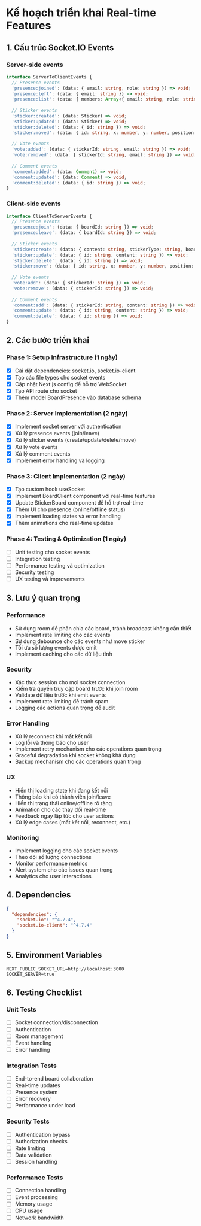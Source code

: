 # Kế hoạch triển khai Real-time Features

## 1. Cấu trúc Socket.IO Events

### Server-side events
```typescript
interface ServerToClientEvents {
  // Presence events
  'presence:joined': (data: { email: string, role: string }) => void;
  'presence:left': (data: { email: string }) => void;
  'presence:list': (data: { members: Array<{ email: string, role: string, online: boolean }> }) => void;
  
  // Sticker events
  'sticker:created': (data: Sticker) => void;
  'sticker:updated': (data: Sticker) => void;
  'sticker:deleted': (data: { id: string }) => void;
  'sticker:moved': (data: { id: string, x: number, y: number, position: number }) => void;
  
  // Vote events
  'vote:added': (data: { stickerId: string, email: string }) => void;
  'vote:removed': (data: { stickerId: string, email: string }) => void;
  
  // Comment events
  'comment:added': (data: Comment) => void;
  'comment:updated': (data: Comment) => void;
  'comment:deleted': (data: { id: string }) => void;
}
```

### Client-side events
```typescript
interface ClientToServerEvents {
  // Presence events
  'presence:join': (data: { boardId: string }) => void;
  'presence:leave': (data: { boardId: string }) => void;
  
  // Sticker events
  'sticker:create': (data: { content: string, stickerType: string, boardId: string, x?: number, y?: number }) => void;
  'sticker:update': (data: { id: string, content: string }) => void;
  'sticker:delete': (data: { id: string }) => void;
  'sticker:move': (data: { id: string, x: number, y: number, position: number }) => void;
  
  // Vote events
  'vote:add': (data: { stickerId: string }) => void;
  'vote:remove': (data: { stickerId: string }) => void;
  
  // Comment events
  'comment:add': (data: { stickerId: string, content: string }) => void;
  'comment:update': (data: { id: string, content: string }) => void;
  'comment:delete': (data: { id: string }) => void;
}
```

## 2. Các bước triển khai

### Phase 1: Setup Infrastructure (1 ngày)
- [x] Cài đặt dependencies: socket.io, socket.io-client
- [x] Tạo các file types cho socket events
- [x] Cập nhật Next.js config để hỗ trợ WebSocket
- [x] Tạo API route cho socket
- [x] Thêm model BoardPresence vào database schema

### Phase 2: Server Implementation (2 ngày)
- [x] Implement socket server với authentication
- [x] Xử lý presence events (join/leave)
- [x] Xử lý sticker events (create/update/delete/move)
- [x] Xử lý vote events
- [x] Xử lý comment events
- [x] Implement error handling và logging

### Phase 3: Client Implementation (2 ngày)
- [x] Tạo custom hook useSocket
- [x] Implement BoardClient component với real-time features
- [x] Update StickerBoard component để hỗ trợ real-time
- [x] Thêm UI cho presence (online/offline status)
- [x] Implement loading states và error handling
- [x] Thêm animations cho real-time updates

### Phase 4: Testing & Optimization (1 ngày)
- [ ] Unit testing cho socket events
- [ ] Integration testing
- [ ] Performance testing và optimization
- [ ] Security testing
- [ ] UX testing và improvements

## 3. Lưu ý quan trọng

### Performance
- Sử dụng room để phân chia các board, tránh broadcast không cần thiết
- Implement rate limiting cho các events
- Sử dụng debounce cho các events như move sticker
- Tối ưu số lượng events được emit
- Implement caching cho các dữ liệu tĩnh

### Security
- Xác thực session cho mọi socket connection
- Kiểm tra quyền truy cập board trước khi join room
- Validate dữ liệu trước khi emit events
- Implement rate limiting để tránh spam
- Logging các actions quan trọng để audit

### Error Handling
- Xử lý reconnect khi mất kết nối
- Log lỗi và thông báo cho user
- Implement retry mechanism cho các operations quan trọng
- Graceful degradation khi socket không khả dụng
- Backup mechanism cho các operations quan trọng

### UX
- Hiển thị loading state khi đang kết nối
- Thông báo khi có thành viên join/leave
- Hiển thị trạng thái online/offline rõ ràng
- Animation cho các thay đổi real-time
- Feedback ngay lập tức cho user actions
- Xử lý edge cases (mất kết nối, reconnect, etc.)

### Monitoring
- Implement logging cho các socket events
- Theo dõi số lượng connections
- Monitor performance metrics
- Alert system cho các issues quan trọng
- Analytics cho user interactions

## 4. Dependencies

```json
{
  "dependencies": {
    "socket.io": "^4.7.4",
    "socket.io-client": "^4.7.4"
  }
}
```

## 5. Environment Variables

```env
NEXT_PUBLIC_SOCKET_URL=http://localhost:3000
SOCKET_SERVER=true
```

## 6. Testing Checklist

### Unit Tests
- [ ] Socket connection/disconnection
- [ ] Authentication
- [ ] Room management
- [ ] Event handling
- [ ] Error handling

### Integration Tests
- [ ] End-to-end board collaboration
- [ ] Real-time updates
- [ ] Presence system
- [ ] Error recovery
- [ ] Performance under load

### Security Tests
- [ ] Authentication bypass
- [ ] Authorization checks
- [ ] Rate limiting
- [ ] Data validation
- [ ] Session handling

### Performance Tests
- [ ] Connection handling
- [ ] Event processing
- [ ] Memory usage
- [ ] CPU usage
- [ ] Network bandwidth 